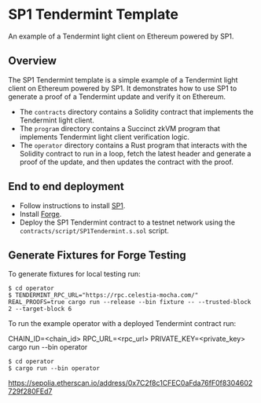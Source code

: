 # SP1 Tendermint Template

An example of a Tendermint light client on Ethereum powered by SP1.

## Overview

The SP1 Tendermint template is a simple example of a Tendermint light client on Ethereum powered by SP1. It demonstrates how to use SP1 to generate a proof of a Tendermint update and verify it on Ethereum.

* The `contracts` directory contains a Solidity contract that implements the Tendermint light client.
* The `program` directory contains a Succinct zkVM program that implements Tendermint light client verification logic.
* The `operator` directory contains a Rust program that interacts with the Solidity contract to run in a loop, fetch the latest header and generate a proof of the update, and then updates the contract with the proof.

## End to end deployment

* Follow instructions to install [SP1](https://succinctlabs.github.io/sp1/).
* Install [Forge](https://book.getfoundry.sh/getting-started/installation.html).
* Deploy the SP1 Tendermint contract to a testnet network using the `contracts/script/SP1Tendermint.s.sol` script.

## Generate Fixtures for Forge Testing

To generate fixtures for local testing run:

```shell
$ cd operator
$ TENDERMINT_RPC_URL="https://rpc.celestia-mocha.com/" REAL_PROOFS=true cargo run --release --bin fixture -- --trusted-block 2 --target-block 6
```

To run the example operator with a deployed Tendermint contract run:

CHAIN_ID=<chain_id> RPC_URL=<rpc_url> PRIVATE_KEY=<private_key> cargo run --bin operator

```shell
$ cd operator
$ cargo run --bin operator
```

https://sepolia.etherscan.io/address/0x7C2f8c1CFEC0aFda76fF0f8304602729f280FEd7
